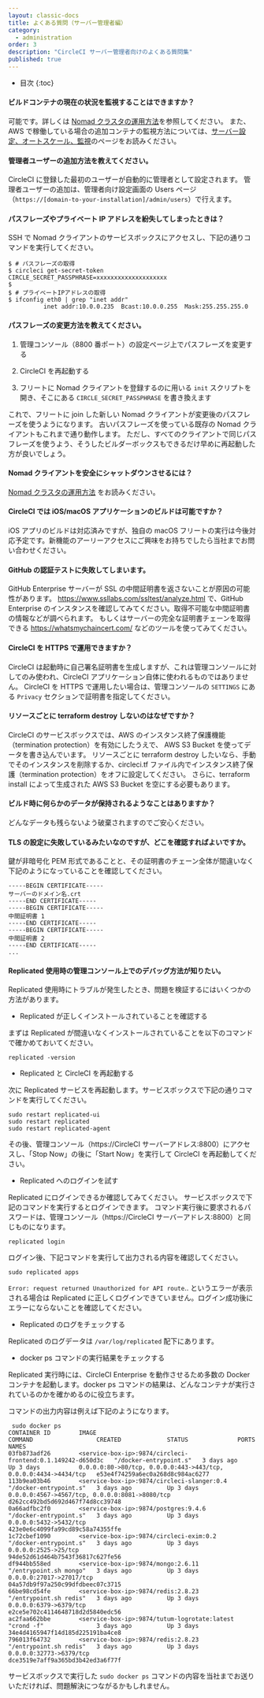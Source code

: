 ```yaml
---
layout: classic-docs
title: よくある質問（サーバー管理者編）
category:
  - administration
order: 3
description: "CircleCI サーバー管理者向けのよくある質問集"
published: true
---
```

- 目次 {:toc}

#### ビルドコンテナの現在の状況を監視することはできますか？

可能です。詳しくは [Nomad クラスタの運用方法]({{site.baseurl}}/2.0/nomad/)を参照してください。 また、AWS で稼働している場合の追加コンテナの監視方法については、[サーバー設定、オートスケール、監視]({{site.baseurl}}/2.0/monitoring/)のページをお読みください。

#### 管理者ユーザーの追加方法を教えてください。

CircleCI に登録した最初のユーザーが自動的に管理者として設定されます。 管理者ユーザーの追加は、管理者向け設定画面の Users ページ（`https://[domain-to-your-installation]/admin/users`）で行えます。

#### パスフレーズやプライベート IP アドレスを紛失してしまったときは？

SSH で Nomad クライアントのサービスボックスにアクセスし、下記の通りコマンドを実行してください。

    $ # パスフレーズの取得
    $ circleci get-secret-token
    CIRCLE_SECRET_PASSPHRASE=xxxxxxxxxxxxxxxxxxxx
    $
    $ # プライベートIPアドレスの取得
    $ ifconfig eth0 | grep "inet addr"
              inet addr:10.0.0.235  Bcast:10.0.0.255  Mask:255.255.255.0
    

#### パスフレーズの変更方法を教えてください。

1. 管理コンソール（8800 番ポート）の設定ページ上でパスフレーズを変更する

2. CircleCI を再起動する

3. フリートに Nomad クライアントを登録するのに用いる `init` スクリプトを開き、そこにある `CIRCLE_SECRET_PASSPHRASE` を書き換えます

これで、フリートに join した新しい Nomad クライアントが変更後のパスフレーズを使うようになります。 古いパスフレーズを使っている既存の Nomad クライアントもこれまで通り動作します。 ただし、すべてのクライアントで同じパスフレーズを使うよう、そうしたビルダーボックスもできるだけ早めに再起動した方が良いでしょう。

#### Nomad クライアントを安全にシャットダウンさせるには？

[Nomad クラスタの運用方法]({{site.baseurl}}/2.0/nomad/) をお読みください。

#### CircleCI では iOS/macOS アプリケーションのビルドは可能ですか？

iOS アプリのビルドは対応済みですが、独自の macOS フリートの実行は今後対応予定です。新機能のアーリーアクセスにご興味をお持ちでしたら当社までお問い合わせください。

#### GitHub の認証テストに失敗してしまいます。

GitHub Enterprise サーバーが SSL の中間証明書を返さないことが原因の可能性があります。 <https://www.ssllabs.com/ssltest/analyze.html> で、GitHub Enterprise のインスタンスを確認してみてください。取得不可能な中間証明書の情報などが調べられます。 もしくはサーバーの完全な証明書チェーンを取得できる <https://whatsmychaincert.com/> などのツールを使ってみてください。

#### CircleCI を HTTPS で運用できますか？

CircleCI は起動時に自己署名証明書を生成しますが、これは管理コンソールに対してのみ使われ、CircleCI アプリケーション自体に使われるものではありません。 CircleCI を HTTPS で運用したい場合は、管理コンソールの `SETTINGS` にある `Privacy` セクションで証明書を指定してください。

#### リソースごとに terraform destroy しないのはなぜですか？

CircleCI のサービスボックスでは、AWS のインスタンス終了保護機能（termination protection）を有効にしたうえで、 AWS S3 Bucket を使ってデータを書き込んでいます。 リソースごとに terraform destroy したいなら、手動でそのインスタンスを削除するか、circleci.tf ファイル内でインスタンス終了保護（termination protection）をオフに設定してください。 さらに、terraform install によって生成された AWS S3 Bucket を空にする必要もあります。

#### ビルド時に何らかのデータが保持されるようなことはありますか？

どんなデータも残らないよう破棄されますのでご安心ください。

#### TLS の設定に失敗しているみたいなのですが、どこを確認すればよいですか。

鍵が非暗号化 PEM 形式であることと、その証明書のチェーン全体が間違いなく下記のようになっていることを確認してください。

    -----BEGIN CERTIFICATE-----
    サーバーのドメイン名.crt
    -----END CERTIFICATE-----
    -----BEGIN CERTIFICATE-----
    中間証明書 1
    -----END CERTIFICATE-----
    -----BEGIN CERTIFICATE-----
    中間証明書 2
    -----END CERTIFICATE-----
    ...
    

#### Replicated 使用時の管理コンソール上でのデバッグ方法が知りたい。

Replicated 使用時にトラブルが発生したとき、問題を検証するにはいくつかの方法があります。

- Replicated が正しくインストールされていることを確認する

まずは Replicated が間違いなくインストールされていることを以下のコマンドで確かめておいてください。

    replicated -version
    

- Replicated と CircleCI を再起動する

次に Replicated サービスを再起動します。サービスボックスで下記の通りコマンドを実行してください。

    sudo restart replicated-ui
    sudo restart replicated
    sudo restart replicated-agent
    

その後、管理コンソール（https://CircleCI サーバーアドレス:8800）にアクセスし、「Stop Now」の後に「Start Now」を実行して CircleCI を再起動してください。

- Replicated へのログインを試す

Replicated にログインできるか確認してみてください。 サービスボックスで下記のコマンドを実行するとログインできます。 コマンド実行後に要求されるパスワードは、管理コンソール（https://CircleCI サーバーアドレス:8800）と同じものになります。

    replicated login
    

ログイン後、下記コマンドを実行して出力される内容を確認してください。

    sudo replicated apps
    

`Error: request returned Unauthorized for API route`.. というエラーが表示される場合は Replicated に正しくログインできていません。ログイン成功後にエラーにならないことを確認してください。

- Replicated のログをチェックする

Replicated のログデータは `/var/log/replicated` 配下にあります。

- docker ps コマンドの実行結果をチェックする

Replicated 実行時には、CircleCI Enterprise を動作させるため多数の Docker コンテナを起動します。docker ps コマンドの結果は、どんなコンテナが実行されているのかを確かめるのに役立ちます。

コマンドの出力内容は例えば下記のようになります。

     sudo docker ps
    CONTAINER ID        IMAGE                                                    COMMAND                  CREATED             STATUS              PORTS                                                              NAMES
    03fb873adf26        <service-box-ip>:9874/circleci-frontend:0.1.149242-d650d3c   "/docker-entrypoint.s"   3 days ago          Up 3 days           0.0.0.0:80->80/tcp, 0.0.0.0:443->443/tcp, 0.0.0.0:4434->4434/tcp   e53e4f74259a6ec0a268d8c984ac6277
    113b9ea03b46        <service-box-ip>:9874/circleci-slanger:0.4                   "/docker-entrypoint.s"   3 days ago          Up 3 days           0.0.0.0:4567->4567/tcp, 0.0.0.0:8081->8080/tcp                     d262cc492bd5d692d467f74d8cc39748
    0a66adfbc2f0        <service-box-ip>:9874/postgres:9.4.6                         "/docker-entrypoint.s"   3 days ago          Up 3 days           0.0.0.0:5432->5432/tcp                                             423e0e6c4099fa99cd89c58a74355ffe
    1c72cbef1090        <service-box-ip>:9874/circleci-exim:0.2                      "/docker-entrypoint.s"   3 days ago          Up 3 days           0.0.0.0:2525->25/tcp                                               94de52d61d464b7543f36817c627fe56
    df944bb558ed        <service-box-ip>:9874/mongo:2.6.11                           "/entrypoint.sh mongo"   3 days ago          Up 3 days           0.0.0.0:27017->27017/tcp                                           04a57db9f97a250c99dfdbeec07c3715
    66be98cd54fe        <service-box-ip>:9874/redis:2.8.23                           "/entrypoint.sh redis"   3 days ago          Up 3 days           0.0.0.0:6379->6379/tcp                                             e2ce5e702c4114648718d2d5840edc56
    ac2faa662bbe        <service-box-ip>:9874/tutum-logrotate:latest                 "crond -f"               3 days ago          Up 3 days                                                                              34e4d4165947f14d185d225191ba4ce8
    796013f64732        <service-box-ip>:9874/redis:2.8.23                           "/entrypoint.sh redis"   3 days ago          Up 3 days           0.0.0.0:32773->6379/tcp                                            dce3519e7aff9a365bd3b42ed3a6f77f
    

サービスボックスで実行した `sudo docker ps` コマンドの内容を当社までお送りいただければ、問題解決につながるかもしれません。